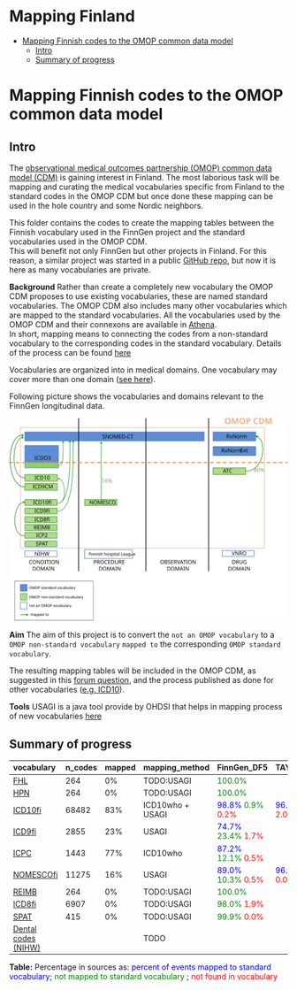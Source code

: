 Mapping Finland
================

-   [Mapping Finnish codes to the OMOP common data
    model](#mapping-finnish-codes-to-the-omop-common-data-model)
    -   [Intro](#intro)
    -   [Summary of progress](#summary-of-progress)

# Mapping Finnish codes to the OMOP common data model

## Intro

The [observational medical outcomes partnership (OMOP) common data model
(CDM)](https://www.ohdsi.org/) is gaining interest in Finland. The most
laborious task will be mapping and curating the medical vocabularies
specific from Finland to the standard codes in the OMOP CDM but once
done these mapping can be used in the hole country and some Nordic
neighbors.

This folder contains the codes to create the mapping tables between the
Finnish vocabulary used in the FinnGen project and the standard
vocabularies used in the OMOP CDM.  
This will benefit not only FinnGen but other projects in Finland. For
this reason, a similar project was started in a public [GitHub
repo](https://github.com/javier-gracia-tabuenca-tuni/mapping_finland),
but now it is here as many vocabularies are private.

**Background** Rather than create a completely new vocabulary the OMOP
CDM proposes to use existing vocabularies, these are named standard
vocabularies. The OMOP CDM also includes many other vocabularies which
are mapped to the standard vocabularies. All the vocabularies used by
the OMOP CDM and their connexons are available in
[Athena](http://athena.ohdsi.org/).  
In short, mapping means to connecting the codes from a non-standard
vocabulary to the corresponding codes in the standard vocabulary.
Details of the process can be found
[here](https://www.ohdsi.org/web/wiki/doku.php?id=documentation:vocabulary:introduction)

Vocabularies are organized into in medical domains. One vocabulary may
cover more than one domain ([see
here](https://www.ohdsi.org/web/wiki/doku.php?id=documentation:vocabulary:domains_and_vocabularies)).

Following picture shows the vocabularies and domains relevant to the
FinnGen longitudinal data.

![FinnGen vocabularies](finngen_vocabularies.svg)

**Aim** The aim of this project is to convert the
`not an OMOP vocabulary` to a `OMOP non-standard vocabulary` `mapped to`
the corresponding `OMOP standard vocabulary`.

The resulting mapping tables will be included in the OMOP CDM, as
suggested in this [forum
question](https://forums.ohdsi.org/t/creating-new-vocabularies/9929/2),
and the process published as done for other vocabularies
([e.g. ICD10](https://www.ohdsi.org/web/wiki/doku.php?id=documentation:vocabulary:icd10)).

**Tools** USAGI is a java tool provide by OHDSI that helps in mapping
process of new vocabularies [here](https://github.com/OHDSI/Usagi)

## Summary of progress

<div class="kable-table">

| vocabulary                                        | n\_codes | mapped | mapping\_method  | FinnGen\_DF5                                                                                                     | TAYS\_oncology                                                                                                  |
|:--------------------------------------------------|:---------|:-------|:-----------------|:-----------------------------------------------------------------------------------------------------------------|:----------------------------------------------------------------------------------------------------------------|
| [FHL](./FHL/)                                     | 264      | 0%     | TODO:USAGI       | <span style="color:green">100.0%</span>                                                                          |                                                                                                                 |
| [HPN](./HPN/)                                     | 264      | 0%     | TODO:USAGI       | <span style="color:green">100.0%</span>                                                                          |                                                                                                                 |
| [ICD10fi](./ICD10fi/)                             | 68482    | 83%    | ICD10who + USAGI | <span style="color:blue">98.8%</span> <span style="color:green">0.9%</span> <span style="color:red">0.2%</span>  | <span style="color:blue">96.3%</span> <span style="color:green">1.6%</span> <span style="color:red">2.0%</span> |
| [ICD9fi](./ICD9fi/)                               | 2855     | 23%    | USAGI            | <span style="color:blue">74.7%</span> <span style="color:green">23.4%</span> <span style="color:red">1.7%</span> |                                                                                                                 |
| [ICPC](./ICPC/)                                   | 1443     | 77%    | ICD10who         | <span style="color:blue">87.2%</span> <span style="color:green">12.1%</span> <span style="color:red">0.5%</span> |                                                                                                                 |
| [NOMESCOfi](./NOMESCOfi/)                         | 11275    | 16%    | USAGI            | <span style="color:blue">89.0%</span> <span style="color:green">10.3%</span> <span style="color:red">0.5%</span> | <span style="color:blue">96.7%</span> <span style="color:green">3.2%</span> <span style="color:red">0.0%</span> |
| [REIMB](./REIMB/)                                 | 264      | 0%     | TODO:USAGI       | <span style="color:green">100.0%</span>                                                                          |                                                                                                                 |
| [ICD8fi](./ICD8fi/)                               | 6907     | 0%     | TODO:USAGI       | <span style="color:green">98.0%</span> <span style="color:red">1.9%</span>                                       |                                                                                                                 |
| [SPAT](./SPAT/)                                   | 415      | 0%     | TODO:USAGI       | <span style="color:green">99.9%</span> <span style="color:red">0.0%</span>                                       |                                                                                                                 |
| [Dental codes (NIHW)](./Dental%20codes%20(NIHW)/) |          |        | TODO             |                                                                                                                  |                                                                                                                 |

</div>

**Table:** Percentage in sources as: <span style="color:blue">percent of
events mapped to standard vocabulary</span>; <span
style="color:green">not mapped to standard vocabulary</span> ; <span
style="color:red">not found in vocabulary</span>
